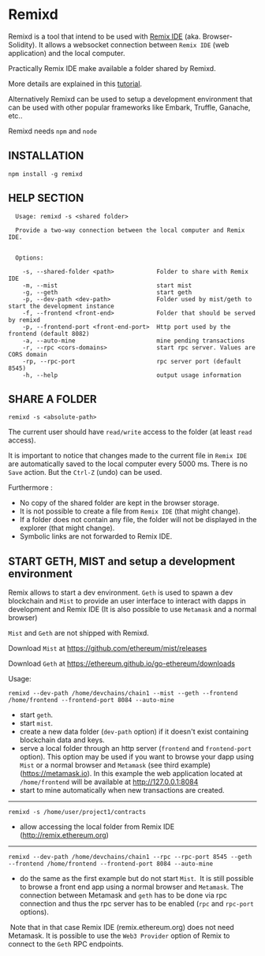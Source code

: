 # Remixd

Remixd is a tool that intend to be used with [Remix IDE](http://github.com/ethereum/browser-solidity) (aka. Browser-Solidity). It allows a websocket connection between
`Remix IDE` (web application) and the local computer.

Practically Remix IDE make available a folder shared by Remixd.

More details are explained in this [tutorial](http://remix.readthedocs.io/en/latest/tutorial_remixd_filesystem.html).

Alternatively Remixd can be used to setup a development environment that can be used with other popular frameworks like Embark, Truffle, Ganache, etc..

Remixd needs `npm` and `node`

## INSTALLATION

`npm install -g remixd`

## HELP SECTION

```
  Usage: remixd -s <shared folder>

  Provide a two-way connection between the local computer and Remix IDE.
  

  Options:

    -s, --shared-folder <path>            Folder to share with Remix IDE
    -m, --mist                            start mist
    -g, --geth                            start geth
    -p, --dev-path <dev-path>             Folder used by mist/geth to start the development instance
    -f, --frontend <front-end>            Folder that should be served by remixd
    -p, --frontend-port <front-end-port>  Http port used by the frontend (default 8082)
    -a, --auto-mine                       mine pending transactions
    -r, --rpc <cors-domains>              start rpc server. Values are CORS domain
    -rp, --rpc-port                       rpc server port (default 8545)
    -h, --help                            output usage information

```

## SHARE A FOLDER

`remixd -s <absolute-path>`

The current user should have `read/write` access to the folder (at least `read` access).

It is important to notice that changes made to the current file in `Remix IDE` are automatically saved to the local computer every 5000 ms. There is no `Save` action. But the `Ctrl-Z` (undo) can be used.

Furthermore :
 - No copy of the shared folder are kept in the browser storage.
 - It is not possible to create a file from `Remix IDE` (that might change).
 - If a folder does not contain any file, the folder will not be displayed in the explorer (that might change).
 - Symbolic links are not forwarded to Remix IDE.
 
## START GETH, MIST and setup a development environment

Remix allows to start a dev environment. `Geth` is used to spawn a dev blockchain and `Mist` to provide an user interface to interact with dapps in development and Remix IDE (It is also possible to use `Metamask` and a normal browser)

`Mist` and `Geth` are not shipped with Remixd.

Download `Mist` at https://github.com/ethereum/mist/releases

Download `Geth` at https://ethereum.github.io/go-ethereum/downloads


Usage:

`remixd --dev-path /home/devchains/chain1 --mist --geth --frontend /home/frontend --frontend-port 8084 --auto-mine`
 
 - start `geth`.
 - start `mist`.
 - create a new data folder (`dev-path` option) if it doesn't exist containing blockchain data and keys.
 - serve a local folder through an http server (`frontend` and `frontend-port` option). 
 This option may be used if you want to browse your dapp using `Mist` or a normal browser and `Metamask` (see third example) (https://metamask.io). In this example the web application located at `/home/frontend` will be available at http://127.0.0.1:8084
 - start to mine automatically when new transactions are created.
 
---
 
 `remixd -s /home/user/project1/contracts`
 
 - allow accessing the local folder from Remix IDE (http://remix.ethereum.org)
  
---
   
  `remixd --dev-path /home/devchains/chain1 --rpc --rpc-port 8545 --geth --frontend /home/frontend --frontend-port 8084 --auto-mine`
  
 - do the same as the first example but do not start `Mist`. 
  It is still possible to browse a front end app using a normal browser and `Metamask`. The connection between Metamask and `geth` has to be done via rpc connection and thus the rpc server has to be enabled (`rpc` and `rpc-port` options).
  
  Note that in that case Remix IDE (remix.ethereum.org) does not need Metamask. It is possible to use the `Web3 Provider` option of Remix to connect to the `Geth` RPC endpoints.
  
